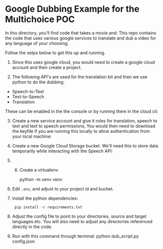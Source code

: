 # Google Dubbing Example for the Multichoice POC

In this directory, you'll find code that takes a movie and:
This repo contains the code that uses various google services to translate and dub a video for any language of your choosing. 

Follow the setps below to get this up and running. 

1. Since this uses google cloud, you would need to create a google cloud account and then create a project. 

2. The following API's are used for the translation bit and then we use python to do the dubbing:

- Speech-to-Text
- Text-to-Speech
- Translation

These can be enabled in the the console or by running them in the cloud cli:
        
3. Create a new service account and give it roles for translation, speech to text and text to speech permissions, You would then need to download the keyfile if you are running this locally to allow authentication from your local machine:

4. Create a new Google Cloud Storage bucket. We'll need this to store data temporarily while interacting with the Speech API:

5. 6. Create a virtualenv:

        python -m venv venv

6. Edit `.env`, and adjust to your project id and bucket.

7. Install the python dependencies:

        pip install -r requirements.txt

8. Adjust the config file to point to your directories, source and target languages etc. You will also need to adjust any directories referenced directly in the code. 

8. Run with this command through terminal: python dub_script.py config.json

